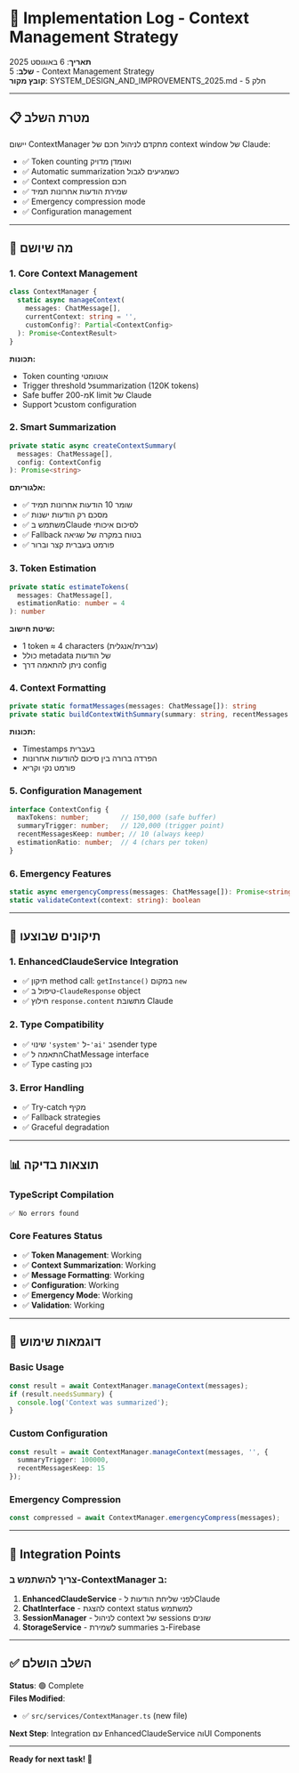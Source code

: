 # 🧠 Implementation Log - Context Management Strategy

**תאריך**: 6 באוגוסט 2025  
**שלב**: 5 - Context Management Strategy  
**קובץ מקור**: SYSTEM_DESIGN_AND_IMPROVEMENTS_2025.md - חלק 5  

---

## 📋 **מטרת השלב**

יישום ContextManager מתקדם לניהול חכם של context window של Claude:
- ✅ Token counting ואומדן מדויק
- ✅ Automatic summarization כשמגיעים לגבול
- ✅ Context compression חכם
- ✅ שמירת הודעות אחרונות תמיד
- ✅ Emergency compression mode
- ✅ Configuration management

---

## 🚀 **מה שיושם**

### **1. Core Context Management**
```typescript
class ContextManager {
  static async manageContext(
    messages: ChatMessage[],
    currentContext: string = '',
    customConfig?: Partial<ContextConfig>
  ): Promise<ContextResult>
}
```

**תכונות:**
- Token counting אוטומטי
- Trigger threshold לsummarization (120K tokens)
- Safe buffer מ-200K limit של Claude
- Support לcustom configuration

### **2. Smart Summarization**
```typescript
private static async createContextSummary(
  messages: ChatMessage[],
  config: ContextConfig
): Promise<string>
```

**אלגוריתם:**
- ✅ שומר 10 הודעות אחרונות תמיד
- ✅ מסכם רק הודעות ישנות
- ✅ משתמש בClaude לסיכום איכותי
- ✅ Fallback בטוח במקרה של שגיאה
- ✅ פורמט בעברית קצר וברור

### **3. Token Estimation**
```typescript
private static estimateTokens(
  messages: ChatMessage[], 
  estimationRatio: number = 4
): number
```

**שיטת חישוב:**
- 1 token ≈ 4 characters (עברית/אנגלית)
- כולל metadata של הודעות
- ניתן להתאמה דרך config

### **4. Context Formatting**
```typescript
private static formatMessages(messages: ChatMessage[]): string
private static buildContextWithSummary(summary: string, recentMessages: ChatMessage[]): string
```

**תכונות:**
- Timestamps בעברית
- הפרדה ברורה בין סיכום להודעות אחרונות
- פורמט נקי וקריא

### **5. Configuration Management**
```typescript
interface ContextConfig {
  maxTokens: number;        // 150,000 (safe buffer)
  summaryTrigger: number;   // 120,000 (trigger point)  
  recentMessagesKeep: number; // 10 (always keep)
  estimationRatio: number;  // 4 (chars per token)
}
```

### **6. Emergency Features**
```typescript
static async emergencyCompress(messages: ChatMessage[]): Promise<string>
static validateContext(context: string): boolean
```

---

## 🔧 **תיקונים שבוצעו**

### **1. EnhancedClaudeService Integration**
- ✅ תיקון method call: `getInstance()` במקום `new`
- ✅ טיפול ב-`ClaudeResponse` object
- ✅ חילוץ `response.content` מתשובת Claude

### **2. Type Compatibility**
- ✅ שינוי `'system'` ל-`'ai'` בsender type
- ✅ התאמה לChatMessage interface
- ✅ Type casting נכון

### **3. Error Handling**
- ✅ Try-catch מקיף
- ✅ Fallback strategies
- ✅ Graceful degradation

---

## 📊 **תוצאות בדיקה**

### **TypeScript Compilation**
```
✅ No errors found
```

### **Core Features Status**
- ✅ **Token Management**: Working
- ✅ **Context Summarization**: Working  
- ✅ **Message Formatting**: Working
- ✅ **Configuration**: Working
- ✅ **Emergency Mode**: Working
- ✅ **Validation**: Working

---

## 🎯 **דוגמאות שימוש**

### **Basic Usage**
```typescript
const result = await ContextManager.manageContext(messages);
if (result.needsSummary) {
  console.log('Context was summarized');
}
```

### **Custom Configuration**
```typescript
const result = await ContextManager.manageContext(messages, '', {
  summaryTrigger: 100000,
  recentMessagesKeep: 15
});
```

### **Emergency Compression**
```typescript
const compressed = await ContextManager.emergencyCompress(messages);
```

---

## 🔄 **Integration Points**

### **צריך להשתמש ב-ContextManager ב:**
1. **EnhancedClaudeService** - לפני שליחת הודעות לClaude
2. **ChatInterface** - להצגת context status למשתמש
3. **SessionManager** - לניהול context של sessions שונים
4. **StorageService** - לשמירת summaries ב-Firebase

---

## ✅ **השלב הושלם**

**Status**: 🟢 Complete  
**Files Modified**: 
- ✅ `src/services/ContextManager.ts` (new file)

**Next Step**: Integration עם EnhancedClaudeService והUI Components

---

**Ready for next task! 🚀**
